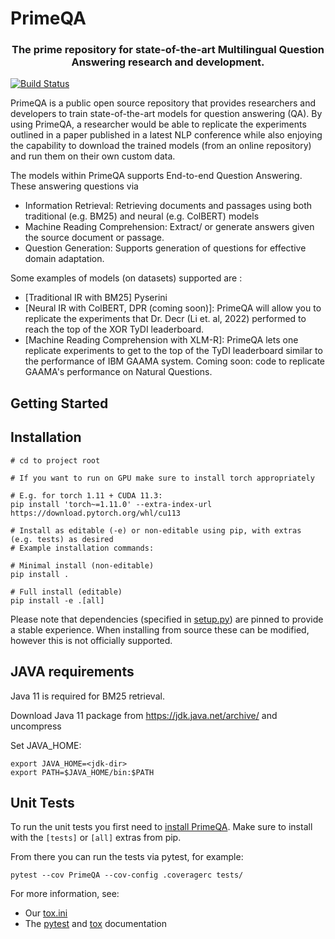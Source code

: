 <!---
Copyright 2022 PrimeQA team from IBM Research AI. All rights reserved.

Licensed under the Apache License, Version 2.0 (the "License");
you may not use this file except in compliance with the License.
You may obtain a copy of the License at

    http://www.apache.org/licenses/LICENSE-2.0

Unless required by applicable law or agreed to in writing, software
distributed under the License is distributed on an "AS IS" BASIS,
WITHOUT WARRANTIES OR CONDITIONS OF ANY KIND, either express or implied.
See the License for the specific language governing permissions and
limitations under the License.
-->

# PrimeQA
<h3 align="center">
    <p>The prime repository for state-of-the-art Multilingual Question Answering research and development.</p>
</h3>

[![Build Status](https://travis.ibm.com/ai-foundation/PrimeQA.svg?token=XcbF7zxMKHD12hqZiBwc&branch=master)](https://travis.ibm.com/ai-foundation/PrimeQA)

PrimeQA is a public open source repository that provides researchers and developers to train state-of-the-art models for question answering (QA). By using PrimeQA, a researcher would be able to replicate the experiments outlined in a paper published in a latest NLP conference while also enjoying the capability to download the trained models (from an online repository) and run them on their own custom data. 

The models within PrimeQA supports End-to-end Question Answering. These answering questions via 
- Information Retrieval: Retrieving documents and passages using both traditional (e.g. BM25) and neural (e.g. ColBERT) models
- Machine Reading Comprehension: Extract/ or generate answers given the source document or passage.
- Question Generation: Supports generation of questions for effective domain adaptation.

Some examples of models (on datasets) supported are :
- [Traditional IR with BM25] Pyserini
- [Neural IR with ColBERT, DPR (coming soon)]: PrimeQA will allow you to replicate the experiments that Dr. Decr (Li et. al, 2022) performed to reach the top of the XOR TyDI leaderboard.
- [Machine Reading Comprehension with XLM-R]: PrimeQA lets one replicate experiments to get to the top of the TyDI leaderboard similar to the performance of IBM GAAMA system. Coming soon: code to replicate GAAMA's performance on Natural Questions. 



## Getting Started

## Installation

```shell
# cd to project root

# If you want to run on GPU make sure to install torch appropriately

# E.g. for torch 1.11 + CUDA 11.3:
pip install 'torch~=1.11.0' --extra-index-url https://download.pytorch.org/whl/cu113

# Install as editable (-e) or non-editable using pip, with extras (e.g. tests) as desired
# Example installation commands:

# Minimal install (non-editable)
pip install .

# Full install (editable)
pip install -e .[all]
```

Please note that dependencies (specified in [setup.py](./setup.py)) are pinned to provide a stable experience.
When installing from source these can be modified, however this is not officially supported.

## JAVA requirements
Java 11 is required for BM25 retrieval. 

Download Java 11 package from https://jdk.java.net/archive/ and uncompress

Set JAVA_HOME:
```shell
export JAVA_HOME=<jdk-dir>
export PATH=$JAVA_HOME/bin:$PATH
```

## Unit Tests

To run the unit tests you first need to [install PrimeQA](#Installation).
Make sure to install with the `[tests]` or `[all]` extras from pip.

From there you can run the tests via pytest, for example:
```shell
pytest --cov PrimeQA --cov-config .coveragerc tests/
```

For more information, see:
- Our [tox.ini](./tox.ini)
- The [pytest](https://docs.pytest.org) and [tox](https://tox.wiki/en/latest/) documentation


